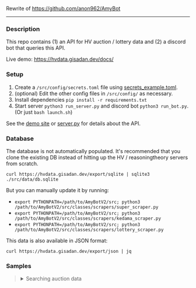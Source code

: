 Rewrite of https://github.com/anon962/AmyBot

---

### Description

This repo contains (1) an API for HV auction / lottery data and (2) a discord bot that queries this API.

Live demo: https://hvdata.gisadan.dev/docs/

### Setup

1. Create a `/src/config/secrets.toml` file using [secrets_example.toml](https://github.com/anon962/AmyBotV2/blob/master/src/config/secrets_example.toml).
2. (optional) Edit the other config files in `/src/config/` as necessary.
3. Install dependencies `pip install -r requirements.txt`
4. Start server `python3 run_server.py` and discord bot `python3 run_bot.py`. (Or just `bash launch.sh`)

See the [demo site](https://hvdata.gisadan.dev/docs/) or [server.py](https://github.com/anon962/AmyBotV2/blob/master/src/classes/core/server/server.py) for details about the API.

### Database

The database is not automatically populated. It's recommended that you clone the existing DB instead of hitting up the HV / reasoningtheory servers from scratch.

`curl https://hvdata.gisadan.dev/export/sqlite | sqlite3 ./src/data/db.sqlite`

But you can manually update it by running:
- `export PYTHONPATH=/path/to/AmyBotV2/src; python3 /path/to/AmyBotV2/src/classes/scrapers/super_scraper.py`
- `export PYTHONPATH=/path/to/AmyBotV2/src; python3 /path/to/AmyBotV2/src/classes/scrapers/kedama_scraper.py`
- `export PYTHONPATH=/path/to/AmyBotV2/src; python3 /path/to/AmyBotV2/src/classes/scrapers/lottery_scraper.py`

This data is also available in JSON format:

`curl https://hvdata.gisadan.dev/export/json | jq`

### Samples

<blockquote><details>
<summary>Searching auction data</summary>
<img src="https://user-images.githubusercontent.com/24236225/211687135-d9b826ac-ab16-4c70-87f7-d04117ae51f9.png">
<img src="https://user-images.githubusercontent.com/24236225/211686727-276dae1b-f5f6-4afd-bbcc-78c8a9790a52.png">
</details></blockquote>
